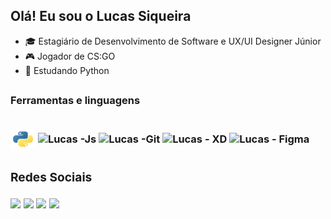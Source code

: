 ## Olá! Eu sou o Lucas Siqueira

 - :mortar_board: Estagiário de Desenvolvimento de Software e UX/UI Designer Júnior
 - :video_game: Jogador de CS:GO
 - :snake: Estudando Python
##

##
  
  <h3>Ferramentas e linguagens
    <p>
    <p>
  <div style="display: inline_block"><br>
  <img align="center" alt="Lucas -Python" height="30" width="40" src="https://raw.githubusercontent.com/devicons/devicon/master/icons/python/python-original.svg">
  <img align="center" alt="Lucas -Js" height="30" width="40" src="https://img.shields.io/badge/JavaScript-F7DF1E?style=for-the-badge&logo=javascript&logoColor=black>
  <img align="center" alt="Lucas -Css" height="30" width="40" src="	https://img.shields.io/badge/CSS-239120?&style=for-the-badge&logo=css3&logoColor=white>
  <img align="center" alt="Lucas -Html" height="30" width="40" src="	https://img.shields.io/badge/HTML-239120?style=for-the-badge&logo=html5&logoColor=white>
  <img align="center" alt="Lucas -Kotlin" height="30" width="40" src="https://cdn.jsdelivr.net/gh/devicons/devicon/icons/kotlin/kotlin-original.svg">
  <img align="center" alt="Lucas -Git" height="30" width="40" src="https://cdn.jsdelivr.net/gh/devicons/devicon/icons/git/git-original.svg">
  <img align="center" alt="Lucas - XD" height="30" width="40" src="https://cdn.jsdelivr.net/gh/devicons/devicon/icons/xd/xd-plain.svg">
  <img align="center" alt="Lucas - Figma" height="30" width="40" src="https://cdn.jsdelivr.net/gh/devicons/devicon/icons/figma/figma-original.svg">
 
##
    
 <h3> Redes Sociais 
   <p>
   <p>
    
  <a href="https://www.instagram.com/_lucashfs/?hl=pt-br" target="_blank"><img src="https://img.shields.io/badge/-Instagram-%23E4405F?style=for-the-badge&logo=instagram&logoColor=white" target="_blank"></a>
  <a href="https://www.linkedin.com/in/lucas-siqueira-805ab9191/" target="_blank"><img src="https://img.shields.io/badge/LinkedIn-0077B5?style=for-the-badge&logo=linkedin&logoColor=white" target="_blank"></a>
  <a href = "mailto:lhfsiqueira08@gmail.com"><img src="https://img.shields.io/badge/-Gmail-%23333?style=for-the-badge&logo=gmail&logoColor=white" target="_blank"></a>
  <a href="https://www.behance.net/lucashsiqueir" target="_blank"><img src="https://aleen42.github.io/badges/src/behance.svg" target="_blank"></a>
</div>
